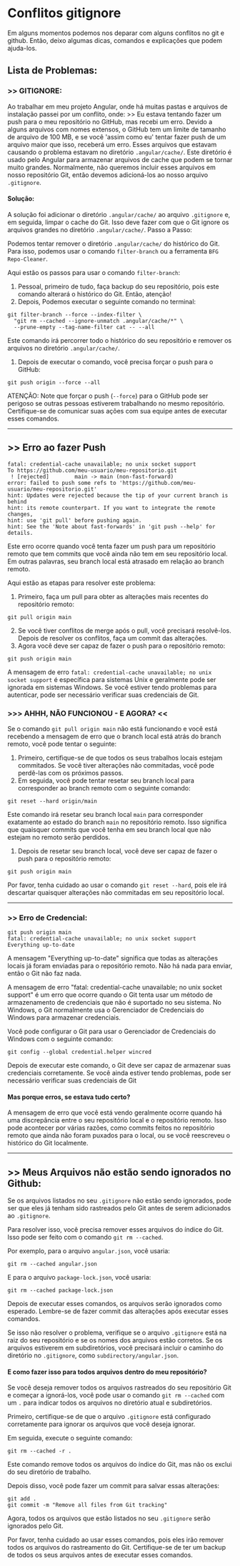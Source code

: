 # Conflitos gitignore
 
 

Em alguns momentos podemos nos deparar com alguns conflitos no git e github. Então, deixo algumas dicas, comandos e explicações que podem ajuda-los.

## Lista de Problemas:

### >> GITIGNORE:

Ao trabalhar em meu projeto Angular, onde há muitas pastas e arquivos de instalação passei por um conflito, onde: >> Eu estava tentando fazer um push para o meu repositório no GitHub, mas recebi um erro. Devido a alguns arquivos com nomes extensos, o GitHub tem um limite de tamanho de arquivo de 100 MB, e se você 'assim como eu' tentar fazer push de um arquivo maior que isso, receberá um erro. Esses arquivos que estavam causando o problema estavam no diretório `.angular/cache/`. Este diretório é usado pelo Angular para armazenar arquivos de cache que podem se tornar muito grandes. Normalmente, não queremos incluir esses arquivos em nosso repositório Git, então devemos adicioná-los ao nosso arquivo `.gitignore`.

#### **Solução:**

A solução foi adicionar o diretório `.angular/cache/` ao arquivo `.gitignore` e, em seguida, limpar o cache do Git. Isso deve fazer com que o Git ignore os arquivos grandes no diretório `.angular/cache/`. Passo a Passo:

Podemos tentar remover o diretório `.angular/cache/` do histórico do Git. Para isso, podemos usar o comando `filter-branch` ou a ferramenta `BFG Repo-Cleaner`.

Aqui estão os passos para usar o comando `filter-branch`:
1. Pessoal, primeiro de tudo, faça backup do seu repositório, pois este comando alterará o histórico do Git. Então, atenção!
2. Depois, Podemos executar o seguinte comando no terminal:

```
git filter-branch --force --index-filter \
  "git rm --cached --ignore-unmatch .angular/cache/*" \
  --prune-empty --tag-name-filter cat -- --all
```

Este comando irá percorrer todo o histórico do seu repositório e remover os arquivos no diretório `.angular/cache/`.

1. Depois de executar o comando, você precisa forçar o push para o GitHub:

```
git push origin --force --all
```

ATENÇÃO: Note que forçar o push (`--force`) para o GitHub pode ser perigoso se outras pessoas estiverem trabalhando no mesmo repositório. Certifique-se de comunicar suas ações com sua equipe antes de executar esses comandos.

---

## >> Erro ao fazer Push

```
fatal: credential-cache unavailable; no unix socket support
To https://github.com/meu-usuario/meu-repositorio.git
 ! [rejected]        main -> main (non-fast-forward)
error: failed to push some refs to 'https://github.com/meu-usuario/meu-repositorio.git'  
hint: Updates were rejected because the tip of your current branch is behind
hint: its remote counterpart. If you want to integrate the remote changes,        
hint: use 'git pull' before pushing again.
hint: See the 'Note about fast-forwards' in 'git push --help' for details. 
```

Este erro ocorre quando você tenta fazer um push para um repositório remoto que tem commits que você ainda não tem em seu repositório local. Em outras palavras, seu branch local está atrasado em relação ao branch remoto.

Aqui estão as etapas para resolver este problema:

1. Primeiro, faça um pull para obter as alterações mais recentes do repositório remoto:

```
git pull origin main
```

2. Se você tiver conflitos de merge após o pull, você precisará resolvê-los. Depois de resolver os conflitos, faça um commit das alterações.
3. Agora você deve ser capaz de fazer o push para o repositório remoto:

```
git push origin main
```

A mensagem de erro `fatal: credential-cache unavailable; no unix socket support` é específica para sistemas Unix e geralmente pode ser ignorada em sistemas Windows. Se você estiver tendo problemas para autenticar, pode ser necessário verificar suas credenciais de Git.


### >>> AHHH, NÃO FUNCIONOU - E AGORA? <<

Se o comando `git pull origin main` não está funcionando e você está recebendo a mensagem de erro que o branch local está atrás do branch remoto, você pode tentar o seguinte:

1. Primeiro, certifique-se de que todos os seus trabalhos locais estejam commitados. Se você tiver alterações não commitadas, você pode perdê-las com os próximos passos.
2. Em seguida, você pode tentar resetar seu branch local para corresponder ao branch remoto com o seguinte comando:

```
git reset --hard origin/main
```

Este comando irá resetar seu branch local `main` para corresponder exatamente ao estado do branch `main` no repositório remoto. Isso significa que quaisquer commits que você tenha em seu branch local que não estejam no remoto serão perdidos.

1. Depois de resetar seu branch local, você deve ser capaz de fazer o push para o repositório remoto:

```
git push origin main
```

Por favor, tenha cuidado ao usar o comando `git reset --hard`, pois ele irá descartar quaisquer alterações não commitadas em seu repositório local.

---

### >> Erro de Credencial:

```
git push origin main
fatal: credential-cache unavailable; no unix socket support
Everything up-to-date
```

A mensagem "Everything up-to-date" significa que todas as alterações locais já foram enviadas para o repositório remoto. Não há nada para enviar, então o Git não faz nada.

A mensagem de erro "fatal: credential-cache unavailable; no unix socket support" é um erro que ocorre quando o Git tenta usar um método de armazenamento de credenciais que não é suportado no seu sistema. No Windows, o Git normalmente usa o Gerenciador de Credenciais do Windows para armazenar credenciais.

Você pode configurar o Git para usar o Gerenciador de Credenciais do Windows com o seguinte comando:

```
git config --global credential.helper wincred
```

Depois de executar este comando, o Git deve ser capaz de armazenar suas credenciais corretamente. Se você ainda estiver tendo problemas, pode ser necessário verificar suas credenciais de Git

#### Mas porque erros, se estava tudo certo?

A mensagem de erro que você está vendo geralmente ocorre quando há uma discrepância entre o seu repositório local e o repositório remoto. Isso pode acontecer por várias razões, como commits feitos no repositório remoto que ainda não foram puxados para o local, ou se você reescreveu o histórico do Git localmente.

---

## >> Meus Arquivos não estão sendo ignorados no Github:

Se os arquivos listados no seu `.gitignore` não estão sendo ignorados, pode ser que eles já tenham sido rastreados pelo Git antes de serem adicionados ao `.gitignore`.

Para resolver isso, você precisa remover esses arquivos do índice do Git. Isso pode ser feito com o comando `git rm --cached`.

Por exemplo, para o arquivo `angular.json`, você usaria:

```
git rm --cached angular.json
```

E para o arquivo `package-lock.json`, você usaria:

```
git rm --cached package-lock.json
```

Depois de executar esses comandos, os arquivos serão ignorados como esperado. Lembre-se de fazer commit das alterações após executar esses comandos.

Se isso não resolver o problema, verifique se o arquivo `.gitignore` está na raiz do seu repositório e se os nomes dos arquivos estão corretos. Se os arquivos estiverem em subdiretórios, você precisará incluir o caminho do diretório no `.gitignore`, como `subdirectory/angular.json`.

#### E como fazer isso para todos arquivos dentro do meu repositório?

Se você deseja remover todos os arquivos rastreados do seu repositório Git e começar a ignorá-los, você pode usar o comando `git rm --cached` com um `.` para indicar todos os arquivos no diretório atual e subdiretórios.

Primeiro, certifique-se de que o arquivo `.gitignore` está configurado corretamente para ignorar os arquivos que você deseja ignorar.

Em seguida, execute o seguinte comando:

```
git rm --cached -r .
```

Este comando remove todos os arquivos do índice do Git, mas não os exclui do seu diretório de trabalho.

Depois disso, você pode fazer um commit para salvar essas alterações:

```
git add .
git commit -m "Remove all files from Git tracking"
```

Agora, todos os arquivos que estão listados no seu `.gitignore` serão ignorados pelo Git.

Por favor, tenha cuidado ao usar esses comandos, pois eles irão remover todos os arquivos do rastreamento do Git. Certifique-se de ter um backup de todos os seus arquivos antes de executar esses comandos.